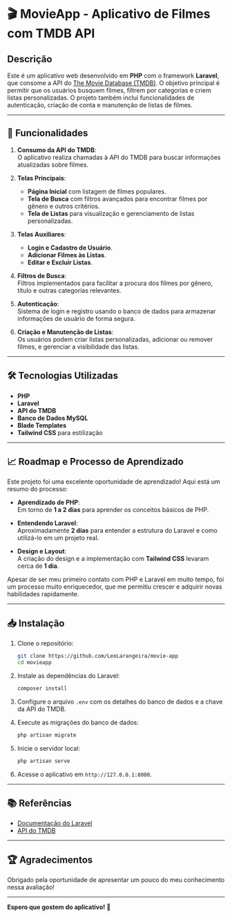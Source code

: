 # 🎬 MovieApp - Aplicativo de Filmes com TMDB API

## Descrição

Este é um aplicativo web desenvolvido em **PHP** com o framework **Laravel**, que consome a API do [The Movie Database (TMDB)](https://www.themoviedb.org/). O objetivo principal é permitir que os usuários busquem filmes, filtrem por categorias e criem listas personalizadas. O projeto também inclui funcionalidades de autenticação, criação de conta e manutenção de listas de filmes.

---

## 🚀 Funcionalidades

1. **Consumo da API do TMDB**:  
   O aplicativo realiza chamadas à API do TMDB para buscar informações atualizadas sobre filmes.

2. **Telas Principais**:
    - **Página Inicial** com listagem de filmes populares.
    - **Tela de Busca** com filtros avançados para encontrar filmes por gênero e outros critérios.
    - **Tela de Listas** para visualização e gerenciamento de listas personalizadas.

3. **Telas Auxiliares**:
    - **Login e Cadastro de Usuário**.
    - **Adicionar Filmes às Listas**.
    - **Editar e Excluir Listas**.

4. **Filtros de Busca**:  
   Filtros implementados para facilitar a procura dos filmes por gênero, título e outras categorias relevantes.

5. **Autenticação**:  
   Sistema de login e registro usando o banco de dados para armazenar informações de usuário de forma segura.

6. **Criação e Manutenção de Listas**:  
   Os usuários podem criar listas personalizadas, adicionar ou remover filmes, e gerenciar a visibilidade das listas.

---

## 🛠️ Tecnologias Utilizadas

- **PHP**  
- **Laravel**  
- **API do TMDB**  
- **Banco de Dados MySQL**  
- **Blade Templates**  
- **Tailwind CSS** para estilização

---

## 📈 Roadmap e Processo de Aprendizado

Este projeto foi uma excelente oportunidade de aprendizado! Aqui está um resumo do processo:

- **Aprendizado de PHP**:  
  Em torno de **1 a 2 dias** para aprender os conceitos básicos de PHP.

- **Entendendo Laravel**:  
  Aproximadamente **2 dias** para entender a estrutura do Laravel e como utilizá-lo em um projeto real.

- **Design e Layout**:  
  A criação do design e a implementação com **Tailwind CSS** levaram cerca de **1 dia**.

Apesar de ser meu primeiro contato com PHP e Laravel em muito tempo, foi um processo muito enriquecedor, que me permitiu crescer e adquirir novas habilidades rapidamente.

---

## 📥 Instalação

1. Clone o repositório:

   ```bash
   git clone https://github.com/LeoLarangeira/movie-app
   cd movieapp
   ```

2. Instale as dependências do Laravel:

   ```bash
   composer install
   ```

3. Configure o arquivo `.env` com os detalhes do banco de dados e a chave da API do TMDB.

4. Execute as migrações do banco de dados:

   ```bash
   php artisan migrate
   ```

5. Inicie o servidor local:

   ```bash
   php artisan serve
   ```

6. Acesse o aplicativo em `http://127.0.0.1:8000`.

---

## 📚 Referências

- [Documentação do Laravel](https://laravel.com/docs)
- [API do TMDB](https://developers.themoviedb.org/3/getting-started/introduction)

---

## 🏆 Agradecimentos

Obrigado pela oportunidade de apresentar um pouco do meu conhecimento nessa avaliação!

---

**Espero que gostem do aplicativo! 🚀**
